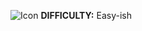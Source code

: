 ![Icon](https://github.com/user-attachments/assets/cdea8761-a9da-4ded-b337-b0b41af9c1e3) **DIFFICULTY:** Easy-ish
